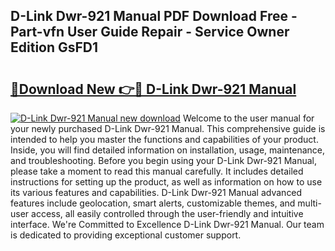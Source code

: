 ## D-Link Dwr-921 Manual PDF Download Free - Part-vfn User Guide Repair - Service Owner Edition GsFD1

# <h2><a href="http://cf26052.oget.top/?id=D-Link+Dwr-921+Manual">🔗Download New 👉🔴 D-Link Dwr-921 Manual</a></h2>

[![D-Link Dwr-921 Manual new download](https://i.imgur.com/5g1atiW.png)](http://cf26052.oget.top/?id=D-Link+Dwr-921+Manual)
Welcome to the user manual for your newly purchased D-Link Dwr-921 Manual. This comprehensive guide is intended to help you master the functions and capabilities of your product. Inside, you will find detailed information on installation, usage, maintenance, and troubleshooting. Before you begin using your D-Link Dwr-921 Manual, please take a moment to read this manual carefully. It includes detailed instructions for setting up the product, as well as information on how to use its various features and capabilities. D-Link Dwr-921 Manual advanced features include geolocation, smart alerts, customizable themes, and multi-user access, all easily controlled through the user-friendly and intuitive interface. We're Committed to Excellence D-Link Dwr-921 Manual. Our team is dedicated to providing exceptional customer support.
